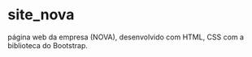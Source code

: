 # site_nova
página web da empresa (NOVA), desenvolvido com HTML, CSS com a biblioteca do Bootstrap. 
